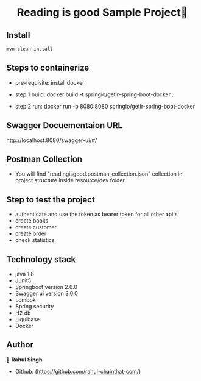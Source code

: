 <h1 align="center">Reading is good Sample Project👋</h1>

## Install

```sh
mvn clean install
```
## Steps to containerize

* pre-requisite: install docker

* step 1 build: docker build -t springio/getir-spring-boot-docker .

* step 2 run: docker run -p 8080:8080 springio/getir-spring-boot-docker

## Swagger Docuementaion URL
http://localhost:8080/swagger-ui/#/

## Postman Collection

* You will find "readingisgood.postman_collection.json" collection in project structure inside resource/dev folder.

## Step to test the project
* authenticate and use the token as bearer token for all other api's 
* create books
* create customer
* create order
* check statistics

## Technology stack

* java 1.8
* Junit5
* Springboot version 2.6.0
* Swagger ui version 3.0.0
* Lombok
* Spring security
* H2 db
* Liquibase
* Docker

## Author

👤 **Rahul Singh**
* Github: (https://github.com/rahul-chainthat-com/)
